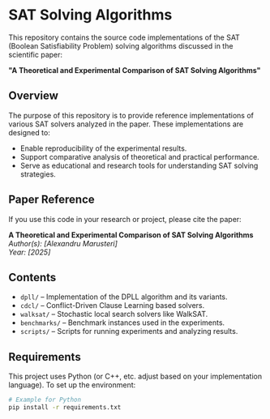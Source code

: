 # SAT Solving Algorithms

This repository contains the source code implementations of the SAT (Boolean Satisfiability Problem) solving algorithms discussed in the scientific paper:

**"A Theoretical and Experimental Comparison of SAT Solving Algorithms"**

## Overview

The purpose of this repository is to provide reference implementations of various SAT solvers analyzed in the paper. These implementations are designed to:

- Enable reproducibility of the experimental results.
- Support comparative analysis of theoretical and practical performance.
- Serve as educational and research tools for understanding SAT solving strategies.

## Paper Reference

If you use this code in your research or project, please cite the paper:

**A Theoretical and Experimental Comparison of SAT Solving Algorithms**  
*Author(s): [Alexandru Marusteri]*  
*Year: [2025]*  

## Contents

- `dpll/` – Implementation of the DPLL algorithm and its variants.
- `cdcl/` – Conflict-Driven Clause Learning based solvers.
- `walksat/` – Stochastic local search solvers like WalkSAT.
- `benchmarks/` – Benchmark instances used in the experiments.
- `scripts/` – Scripts for running experiments and analyzing results.

## Requirements

This project uses Python (or C++, etc. adjust based on your implementation language). To set up the environment:

```bash
# Example for Python
pip install -r requirements.txt
